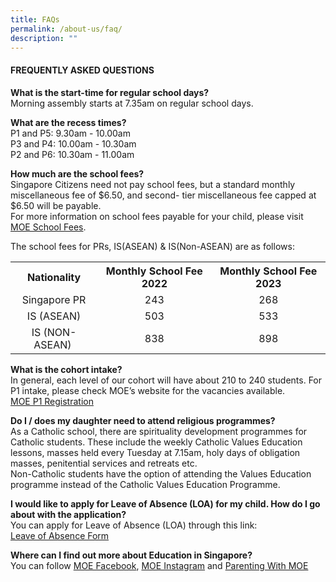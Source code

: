 ```yaml
---
title: FAQs
permalink: /about-us/faq/
description: ""
---
```

<h4>FREQUENTLY ASKED QUESTIONS</h4>
<p><strong>What is the start-time for regular school days?<br></strong>Morning assembly starts at 7.35am on regular school days.</p>
<p><strong>What are the recess times?<br></strong>P1 and P5: 9.30am - 10.00am<br>P3 and P4: 10.00am - 10.30am<br>P2 and P6: 10.30am - 11.00am</p>
<p><strong>How much are the school fees?<br></strong>Singapore Citizens need not pay school fees, but a standard monthly miscellaneous fee of $6.50, and second- tier miscellaneous fee capped at $6.50 will be payable.<br>For more information on school fees payable for your child, please visit<br><a href="https://www.moe.gov.sg/financial-matters/fees">MOE School Fees</a>.</p>
<p>The school fees for PRs, IS(ASEAN) &amp; IS(Non-ASEAN) are as follows:</p>
<table>
<tbody>
<tr>
<th style="text-align: center;">Nationality</th>
<th style="text-align: center;">Monthly School Fee 2022</th>
<th style="text-align: center;">Monthly School Fee 2023</th>
</tr>
<tr>
<td style="text-align: center;">Singapore PR</td>
<td style="text-align: center;">243</td>
<td style="text-align: center;">268</td>

</tr>
<tr>
<td style="text-align: center;">IS (ASEAN)</td>
<td style="text-align: center;">503</td>
<td style="text-align: center;">533</td>
</tr>
<tr>
<td style="text-align: center;">IS (NON-ASEAN)&nbsp;</td>
<td style="text-align: center;">838</td>
<td style="text-align: center;">898</td>
</tr>
</tbody>
</table>
<p><strong>What is the cohort intake?<br></strong>In general, each level of our cohort will have about 210 to 240 students. For P1 intake, please check MOE’s website for the vacancies available.<br><a href="https://www.moe.gov.sg/primary/p1-registration">MOE P1 Registration</a>
</p>
<p><strong>Do I / does my daughter need to attend religious programmes?<br></strong>As a Catholic school, there are spirituality development programmes for Catholic students. These include the weekly Catholic Values Education lessons, masses held every Tuesday at 7.15am, holy days of obligation masses, penitential services and retreats etc.<br>Non-Catholic students have the option of attending the Values Education programme instead of the Catholic Values Education Programme.</p>
<p><strong>I would like to apply for Leave of Absence (LOA) for my child. How do I go about with the application? <br></strong>You can apply for Leave of Absence (LOA) through this link: <a href="https://form.gov.sg/63e99c6801bf96001263f363/"><br>Leave of Absence Form</a>  </p>
<p><strong>Where can I find out more about Education in Singapore?<br></strong>     You can follow <a href="https://www.facebook.com/moesingapore/">MOE Facebook</a>, <a href="https://www.instagram.com/moesingapore/?hl=en">MOE Instagram</a> and <a href="https://www.instagram.com/parentingwith.moesg/?hl=en">Parenting With MOE</a></p>